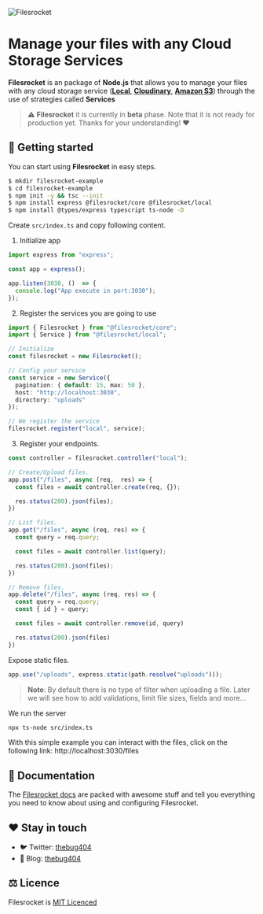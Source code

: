 ![Filesrocket](https://user-images.githubusercontent.com/64434514/185008388-b73e0f07-7d2f-441c-9fb8-cf2fd0dd8f49.png)

# Manage your files with any Cloud Storage Services

**Filesrocket** is an package of **Node.js** that allows you to manage your files with any cloud storage service ([**Local**](https://github.com/Filesrocket/filesrocket-local), [**Cloudinary**](https://github.com/Filesrocket/filesrocket-cloudinary), [**Amazon S3**](https://github.com/Filesrocket/filesrocket-amazons3)) through the use of strategies called **Services**

> ⚠️ **Filesrocket** it is currently in **beta** phase. Note that it is not ready for production yet. Thanks for your understanding! ❤️
  
## 🚀 Getting started

You can start using **Filesrocket** in easy steps.

```bash
$ mkdir filesrocket-example
$ cd filesrocket-example
$ npm init -y && tsc --init
$ npm install express @filesrocket/core @filesrocket/local
$ npm install @types/express typescript ts-node -D
```

Create `src/index.ts` and copy following content.

1. Initialize app

```ts
import express from "express";

const app = express();

app.listen(3030, ()  => {
  console.log("App execute in port:3030");
});
```

2. Register the services you are going to use

```ts
import { Filesrocket } from "@filesrocket/core";
import { Service } from "@filesrocket/local";

// Initialize
const filesrocket = new Filesrocket();

// Config your service
const service = new Service({
  pagination: { default: 15, max: 50 },
  host: "http://localhost:3030",
  directory: "uploads"
});

// We register the service
filesrocket.register("local", service);
```

3. Register your endpoints.

```ts
const controller = filesrocket.controller("local");

// Create/Upload files.
app.post("/files", async (req,  res) => {
  const files = await controller.create(req, {});

  res.status(200).json(files);
})

// List files.
app.get("/files", async (req, res) => {
  const query = req.query;

  const files = await controller.list(query);

  res.status(200).json(files);
})

// Remove files.
app.delete("/files", async (req, res) => {
  const query = req.query;
  const { id } = query;

  const files = await controller.remove(id, query)

  res.status(200).json(files)
})
```

Expose static files.

```ts
app.use("/uploads", express.static(path.resolve("uploads")));
```

> **Note**: By default there is no type of filter when uploading a file. Later we will see how to add validations, limit file sizes, fields and more...

We run the server

```bash
npx ts-node src/index.ts
```

With this simple example you can interact with the files, click on the following link: http://localhost:3030/files

## 📙 Documentation

The [Filesrocket docs]() are packed with awesome stuff and tell you everything you need to know about using and configuring Filesrocket.

## ❤️ Stay in touch

- 🐦 Twitter: [thebug404](https://twitter.com/thebug404)
- 📰 Blog: [thebug404](https://thebug.hashnode.dev)

## ⚖️ Licence

Filesrocket is [MIT Licenced](/LICENCE)
